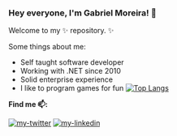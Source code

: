 ###  Hey everyone, I'm Gabriel Moreira! 👋

Welcome to my ✨ repository. ✨ 

Some things about me:
* Self taught software developer
* Working with .NET since 2010
* Solid enterprise experience
* I like to program games for fun
[![Top Langs](https://github-readme-stats.vercel.app/api/top-langs/?username=psilogroup&layout=compact)](https://github.com/anuraghazra/github-readme-stats)

**Find me 📫:**
<p align="left"> 
<a href="https://twitter.com/thelunaticninja"><img src="https://img.shields.io/static/v1?label=&labelColor=505050&message=twitter&?style=flat&color=1DA1F2&logo=twitter" alt="my-twitter"/></a>
<a href="https://www.linkedin.com/in/gabriel-moreira-a43904193/"><img src="https://img.shields.io/static/v1?label=&labelColor=505050&message=linkedin&style=flat&color=0077B5&logo=linkedin" alt="my-linkedin"/></a>
</p>
